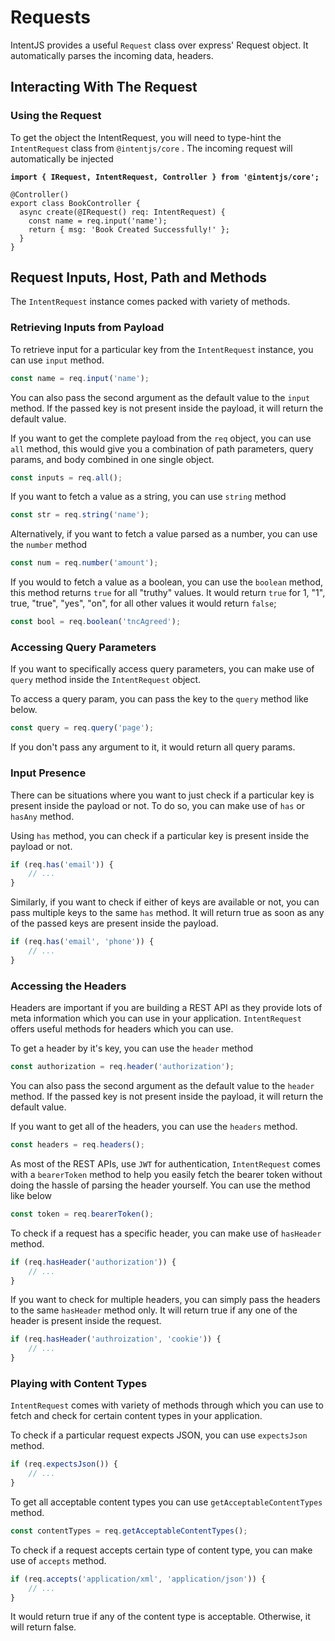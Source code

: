 # Requests

IntentJS provides a useful `Request` class over express' Request object. It automatically parses the incoming data, headers.

## Interacting With The Request

### Using the Request

To get the object the IntentRequest, you will need to type-hint the `IntentRequest` class from `@intentjs/core` . The incoming request will automatically be injected

<pre class="language-typescript"><code class="lang-typescript"><strong>import { IRequest, IntentRequest, Controller } from '@intentjs/core';
</strong>
@Controller()
export class BookController {
  async create(@IRequest() req: IntentRequest) {
    const name = req.input('name');
    return { msg: 'Book Created Successfully!' };
  }
}
</code></pre>

## Request Inputs, Host, Path and Methods

The `IntentRequest` instance comes packed with variety of methods.

### Retrieving Inputs from Payload

To retrieve input for a particular key from the `IntentRequest` instance, you can use `input` method.

```typescript
const name = req.input('name');
```

You can also pass the second argument as the default value to the `input` method. If the passed key is not present inside the payload, it will return the default value.&#x20;

If you want to get the complete payload from the `req` object, you can use `all` method, this would give you a combination of path parameters, query params, and body combined in one single object.

```typescript
const inputs = req.all();
```

If you want to fetch a value as a string, you can use `string` method

```typescript
const str = req.string('name');
```

Alternatively, if you want to fetch a value parsed as a number, you can use the `number` method

```typescript
const num = req.number('amount');
```

If you would to fetch a value as a boolean, you can use the `boolean` method, this method returns `true` for all "truthy" values. It would return `true` for 1, "1", true, "true", "yes", "on", for all other values it would return `false`;

```typescript
const bool = req.boolean('tncAgreed');
```

### Accessing Query Parameters

If you want to specifically access query parameters, you can make use of `query` method inside the `IntentRequest` object.

To access a query param, you can pass the key to the `query` method like below.

```typescript
const query = req.query('page');
```

If you don't pass any argument to it, it would return all query params.

### Input Presence

There can be situations where you want to just check if a particular key is present inside the payload or not. To do so, you can make use of `has` or `hasAny` method.

Using `has` method, you can check if a particular key is present inside the payload or not.

```typescript
if (req.has('email')) {
    // ...
}
```

Similarly, if you want to check if either of keys are available or not, you can pass multiple keys to the same `has` method. It will return true as soon as any of the passed keys are present inside the payload.

```typescript
if (req.has('email', 'phone')) {
    // ...
}
```

### Accessing the Headers

Headers are important if you are building a REST API as they provide lots of meta information which you can use in your application. `IntentRequest` offers useful methods for headers which you can use.

To get a header by it's key, you can use the `header` method

```typescript
const authorization = req.header('authorization');
```

You can also pass the second argument as the default value to the `header` method. If the passed key is not present inside the payload, it will return the default value.&#x20;

If you want to get all of the headers, you can use the `headers` method.

```typescript
const headers = req.headers();
```

As most of the REST APIs, use `JWT` for authentication, `IntentRequest` comes with a `bearerToken` method to help you easily fetch the bearer token without doing the hassle of parsing the header yourself. You can use the method like below

```typescript
const token = req.bearerToken();
```

To check if a request has a specific header, you can make use of `hasHeader` method.

```typescript
if (req.hasHeader('authorization')) {
    // ...
}
```

If you want to check for multiple headers, you can simply pass the headers to the same `hasHeader` method only. It will return true if any one of the header is present inside the request.

```typescript
if (req.hasHeader('authroization', 'cookie')) {
    // ...
}
```

### Playing with Content Types

`IntentRequest` comes with variety of methods through which you can use to fetch and check for certain content types in your application.

To check if a particular request expects JSON, you can use `expectsJson` method.

```typescript
if (req.expectsJson()) {
    // ...
}
```

To get all acceptable content types you can use `getAcceptableContentTypes` method.

```typescript
const contentTypes = req.getAcceptableContentTypes();
```

To check if a request accepts certain type of content type, you can make use of `accepts` method.

```typescript
if (req.accepts('application/xml', 'application/json')) {
    // ...
}
```

It would return true if any of the content type is acceptable. Otherwise, it will return false.
